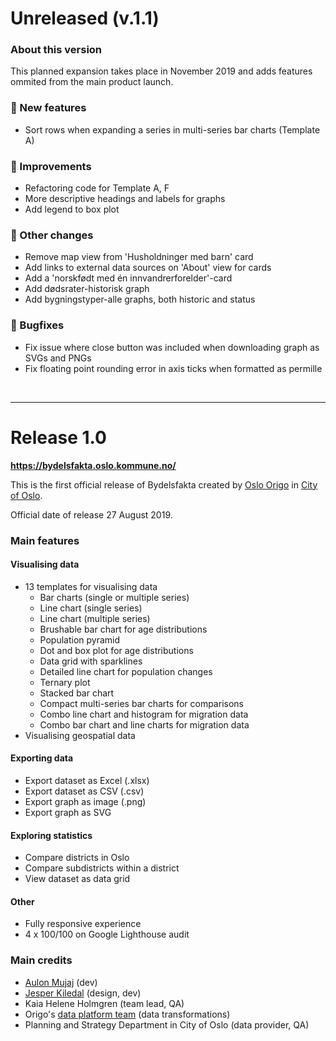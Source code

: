 # Unreleased (v.1.1)

### About this version

This planned expansion takes place in November 2019 and adds features ommited from the main product launch.

### 🚀 New features

- Sort rows when expanding a series in multi-series bar charts (Template A)

### 💅 Improvements

- Refactoring code for Template A, F
- More descriptive headings and labels for graphs
- Add legend to box plot

### 🔧 Other changes

- Remove map view from 'Husholdninger med barn' card
- Add links to external data sources on 'About' view for cards
- Add a 'norskfødt med én innvandrerforelder'-card
- Add dødsrater-historisk graph
- Add bygningstyper-alle graphs, both historic and status

### 🐛 Bugfixes

- Fix issue where close button was included when downloading graph as SVGs and PNGs
- Fix floating point rounding error in axis ticks when formatted as permille

&nbsp;

---

# Release 1.0

**https://bydelsfakta.oslo.kommune.no/**

This is the first official release of Bydelsfakta created by [Oslo Origo](http://labs.oslo.kommune.no/) in [City of Oslo](http://oslo.kommune.no/).

Official date of release 27 August 2019.

### Main features

#### Visualising data

- 13 templates for visualising data
  - Bar charts (single or multiple series)
  - Line chart (single series)
  - Line chart (multiple series)
  - Brushable bar chart for age distributions
  - Population pyramid
  - Dot and box plot for age distributions
  - Data grid with sparklines
  - Detailed line chart for population changes
  - Ternary plot
  - Stacked bar chart
  - Compact multi-series bar charts for comparisons
  - Combo line chart and histogram for migration data
  - Combo bar chart and line charts for migration data
- Visualising geospatial data

#### Exporting data

- Export dataset as Excel (.xlsx)
- Export dataset as CSV (.csv)
- Export graph as image (.png)
- Export graph as SVG

#### Exploring statistics

- Compare districts in Oslo
- Compare subdistricts within a district
- View dataset as data grid

#### Other

- Fully responsive experience
- 4 x 100/100 on Google Lighthouse audit

### Main credits

- [Aulon Mujaj](https://github.com/aulonm) (dev)
- [Jesper Kiledal](https://github.com/kiledal) (design, dev)
- Kaia Helene Holmgren (team lead, QA)
- Origo's [data platform team](https://labs.oslo.kommune.no/artikler/oslodata-til-folket) (data transformations)
- Planning and Strategy Department in City of Oslo (data provider, QA)
